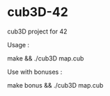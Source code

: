 # cub3D-42
cub3D project for 42

Usage :

make && ./cub3D map.cub


Use with bonuses :

make bonus && ./cub3D map.cub
